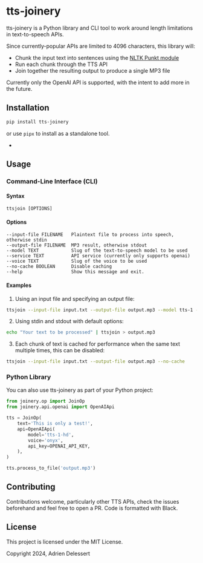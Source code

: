 # tts-joinery

tts-joinery is a Python library and CLI tool to work around length limitations in text-to-speech APIs.

Since currently-popular APIs are limited to 4096 characters, this library will:

-   Chunk the input text into sentences using the [NLTK Punkt module](https://www.nltk.org/api/nltk.tokenize.punkt.html)
-   Run each chunk through the TTS API
-   Join together the resulting output to produce a single MP3 file

Currently only the OpenAI API is supported, with the intent to add more in the future.

## Installation

```bash
pip install tts-joinery
```

or use `pipx` to install as a standalone tool.

-

## Usage

### Command-Line Interface (CLI)

#### Syntax

```
ttsjoin [OPTIONS]
```

#### Options

```
--input-file FILENAME   Plaintext file to process into speech, otherwise stdin
--output-file FILENAME  MP3 result, otherwise stdout
--model TEXT            Slug of the text-to-speech model to be used
--service TEXT          API service (currently only supports openai)
--voice TEXT            Slug of the voice to be used
--no-cache BOOLEAN      Disable caching
--help                  Show this message and exit.
```

#### Examples

1. Using an input file and specifying an output file:

```bash
ttsjoin --input-file input.txt --output-file output.mp3 --model tts-1 --service openai --voice onyx
```

2. Using stdin and stdout with default options:

```bash
echo "Your text to be processed" | ttsjoin > output.mp3
```

3. Each chunk of text is cached for performance when the same text multiple times, this can be disabled:

```bash
ttsjoin --input-file input.txt --output-file output.mp3 --no-cache
```

### Python Library

You can also use tts-joinery as part of your Python project:

```python
from joinery.op import JoinOp
from joinery.api.openai import OpenAIApi

tts = JoinOp(
    text='This is only a test!',
    api=OpenAIApi(
        model='tts-1-hd',
        voice='onyx',
        api_key=OPENAI_API_KEY,
    ),
)

tts.process_to_file('output.mp3')
```

## Contributing

Contributions welcome, particularly other TTS APIs, check the issues beforehand and feel free to open a PR. Code is formatted with Black.

## License

This project is licensed under the MIT License.

Copyright 2024, Adrien Delessert
